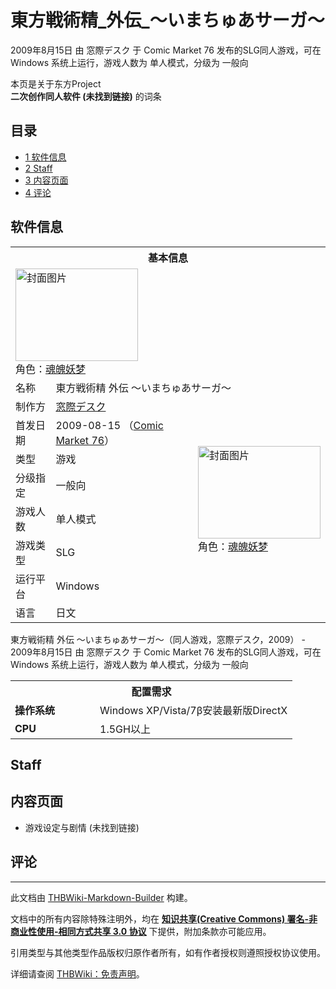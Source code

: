 # 東方戦術精_外伝_～いまちゅあサーガ～

<!-- source html: G:\repos\THBWiki-Markdown-Builder\THBWikiMarkdown\Temp\main\6\6b\ns0%3A%E6%9D%B1%E6%96%B9%E6%88%A6%E8%A1%93%E7%B2%BE_%E5%A4%96%E4%BC%9D_%EF%BD%9E%E3%81%84%E3%81%BE%E3%81%A1%E3%82%85%E3%81%82%E3%82%B5%E3%83%BC%E3%82%AC%EF%BD%9E.html -->

2009年8月15日 由 窓際デスク 于 Comic Market 76 发布的SLG同人游戏，可在 Windows 系统上运行，游戏人数为 单人模式，分级为 一般向

本页是关于东方Project  
 **二次创作同人软件 (未找到链接)** 的词条
## 目录

- [1 软件信息](#软件信息)
- [2 Staff](#Staff)
- [3 内容页面](#内容页面)
- [4 评论](#评论)




## 软件信息

<table><tbody><tr><th colspan="3">基本信息</th></tr><tr><td class="cover-artwork-mobile" colspan="2"><a href="./文件-東方戦術精_外伝_～いまちゅあサーガ～封面.png.md" class="image" title="封面图片"><img alt="封面图片" src="https://upload.thwiki.cc/thumb/8/8a/%E6%9D%B1%E6%96%B9%E6%88%A6%E8%A1%93%E7%B2%BE_%E5%A4%96%E4%BC%9D_%EF%BD%9E%E3%81%84%E3%81%BE%E3%81%A1%E3%82%85%E3%81%82%E3%82%B5%E3%83%BC%E3%82%AC%EF%BD%9E%E5%B0%81%E9%9D%A2.png/196px-%E6%9D%B1%E6%96%B9%E6%88%A6%E8%A1%93%E7%B2%BE_%E5%A4%96%E4%BC%9D_%EF%BD%9E%E3%81%84%E3%81%BE%E3%81%A1%E3%82%85%E3%81%82%E3%82%B5%E3%83%BC%E3%82%AC%EF%BD%9E%E5%B0%81%E9%9D%A2.png" decoding="async" loading="lazy" width="196" height="148" srcset="https://upload.thwiki.cc/thumb/8/8a/%E6%9D%B1%E6%96%B9%E6%88%A6%E8%A1%93%E7%B2%BE_%E5%A4%96%E4%BC%9D_%EF%BD%9E%E3%81%84%E3%81%BE%E3%81%A1%E3%82%85%E3%81%82%E3%82%B5%E3%83%BC%E3%82%AC%EF%BD%9E%E5%B0%81%E9%9D%A2.png/294px-%E6%9D%B1%E6%96%B9%E6%88%A6%E8%A1%93%E7%B2%BE_%E5%A4%96%E4%BC%9D_%EF%BD%9E%E3%81%84%E3%81%BE%E3%81%A1%E3%82%85%E3%81%82%E3%82%B5%E3%83%BC%E3%82%AC%EF%BD%9E%E5%B0%81%E9%9D%A2.png 1.5x, https://upload.thwiki.cc/thumb/8/8a/%E6%9D%B1%E6%96%B9%E6%88%A6%E8%A1%93%E7%B2%BE_%E5%A4%96%E4%BC%9D_%EF%BD%9E%E3%81%84%E3%81%BE%E3%81%A1%E3%82%85%E3%81%82%E3%82%B5%E3%83%BC%E3%82%AC%EF%BD%9E%E5%B0%81%E9%9D%A2.png/392px-%E6%9D%B1%E6%96%B9%E6%88%A6%E8%A1%93%E7%B2%BE_%E5%A4%96%E4%BC%9D_%EF%BD%9E%E3%81%84%E3%81%BE%E3%81%A1%E3%82%85%E3%81%82%E3%82%B5%E3%83%BC%E3%82%AC%EF%BD%9E%E5%B0%81%E9%9D%A2.png 2x" data-file-width="646" data-file-height="487"></a><div class="cover-char">角色：<a href="./魂魄妖梦.md" title="魂魄妖梦">魂魄妖梦</a></div></td>
</tr><tr><td class="label">名称</td><td colspan="2"> 東方戦術精 外伝 ～いまちゅあサーガ～ </td></tr><tr><td class="label">制作方</td><td><a href="/index.php?title=%E7%AA%93%E9%9A%9B%E3%83%87%E3%82%B9%E3%82%AF&amp;action=edit&amp;redlink=1" class="new" title="窓際デスク（页面不存在）">窓際デスク</a></td><td class="cover-artwork" rowspan="7" style="min-width:196px;"><a href="./文件-東方戦術精_外伝_～いまちゅあサーガ～封面.png.md" class="image" title="封面图片"><img alt="封面图片" src="https://upload.thwiki.cc/thumb/8/8a/%E6%9D%B1%E6%96%B9%E6%88%A6%E8%A1%93%E7%B2%BE_%E5%A4%96%E4%BC%9D_%EF%BD%9E%E3%81%84%E3%81%BE%E3%81%A1%E3%82%85%E3%81%82%E3%82%B5%E3%83%BC%E3%82%AC%EF%BD%9E%E5%B0%81%E9%9D%A2.png/196px-%E6%9D%B1%E6%96%B9%E6%88%A6%E8%A1%93%E7%B2%BE_%E5%A4%96%E4%BC%9D_%EF%BD%9E%E3%81%84%E3%81%BE%E3%81%A1%E3%82%85%E3%81%82%E3%82%B5%E3%83%BC%E3%82%AC%EF%BD%9E%E5%B0%81%E9%9D%A2.png" decoding="async" loading="lazy" width="196" height="148" srcset="https://upload.thwiki.cc/thumb/8/8a/%E6%9D%B1%E6%96%B9%E6%88%A6%E8%A1%93%E7%B2%BE_%E5%A4%96%E4%BC%9D_%EF%BD%9E%E3%81%84%E3%81%BE%E3%81%A1%E3%82%85%E3%81%82%E3%82%B5%E3%83%BC%E3%82%AC%EF%BD%9E%E5%B0%81%E9%9D%A2.png/294px-%E6%9D%B1%E6%96%B9%E6%88%A6%E8%A1%93%E7%B2%BE_%E5%A4%96%E4%BC%9D_%EF%BD%9E%E3%81%84%E3%81%BE%E3%81%A1%E3%82%85%E3%81%82%E3%82%B5%E3%83%BC%E3%82%AC%EF%BD%9E%E5%B0%81%E9%9D%A2.png 1.5x, https://upload.thwiki.cc/thumb/8/8a/%E6%9D%B1%E6%96%B9%E6%88%A6%E8%A1%93%E7%B2%BE_%E5%A4%96%E4%BC%9D_%EF%BD%9E%E3%81%84%E3%81%BE%E3%81%A1%E3%82%85%E3%81%82%E3%82%B5%E3%83%BC%E3%82%AC%EF%BD%9E%E5%B0%81%E9%9D%A2.png/392px-%E6%9D%B1%E6%96%B9%E6%88%A6%E8%A1%93%E7%B2%BE_%E5%A4%96%E4%BC%9D_%EF%BD%9E%E3%81%84%E3%81%BE%E3%81%A1%E3%82%85%E3%81%82%E3%82%B5%E3%83%BC%E3%82%AC%EF%BD%9E%E5%B0%81%E9%9D%A2.png 2x" data-file-width="646" data-file-height="487"></a><div class="cover-char">角色：<a href="./魂魄妖梦.md" title="魂魄妖梦">魂魄妖梦</a></div></td>
</tr><tr><td class="label">首发日期</td><td>2009-08-15&#160;（<a href="/展会作品列表?e=Comic+Market%2376">Comic Market 76</a>）</td></tr><tr><td class="label">类型</td><td>游戏</td></tr><tr><td class="label">分级指定</td><td>一般向</td></tr><tr><td class="label">游戏人数</td><td>单人模式</td></tr><tr><td class="label">游戏类型</td><td>SLG</td></tr><tr><td class="label">运行平台</td><td>Windows</td></tr><tr><td class="label">语言</td><td>日文</td></tr></tbody></table>

東方戦術精 外伝 ～いまちゅあサーガ～（同人游戏，窓際デスク，2009） - 2009年8月15日 由 窓際デスク 于 Comic Market 76 发布的SLG同人游戏，可在 Windows 系统上运行，游戏人数为 单人模式，分级为 一般向
  
  

  


<table>
<tbody><tr><th colspan="2">配置需求</th></tr>
<tr><td style="width:120px;padding-left:7px;"><b>操作系统</b></td><td>Windows XP/Vista/7β安装最新版DirectX</td></tr><tr><td style="width:120px;padding-left:7px;"><b>CPU</b></td><td>1.5GH以上</td></tr>
</tbody></table>


## Staff
## 内容页面
- 游戏设定与剧情 (未找到链接)

## 评论




---

此文档由 [THBWiki-Markdown-Builder](https://github.com/Delsin-Yu/THBWiki-Markdown-Builder) 构建。

文档中的所有内容除特殊注明外，均在 [**知识共享(Creative Commons) 署名-非商业性使用-相同方式共享 3.0 协议**](https://creativecommons.org/licenses/by-sa/3.0/deed.zh-hans) 下提供，附加条款亦可能应用。

引用类型与其他类型作品版权归原作者所有，如有作者授权则遵照授权协议使用。

详细请查阅 [THBWiki：免责声明](https://thbwiki.cc/THBWiki:%E5%85%8D%E8%B4%A3%E5%A3%B0%E6%98%8E)。

